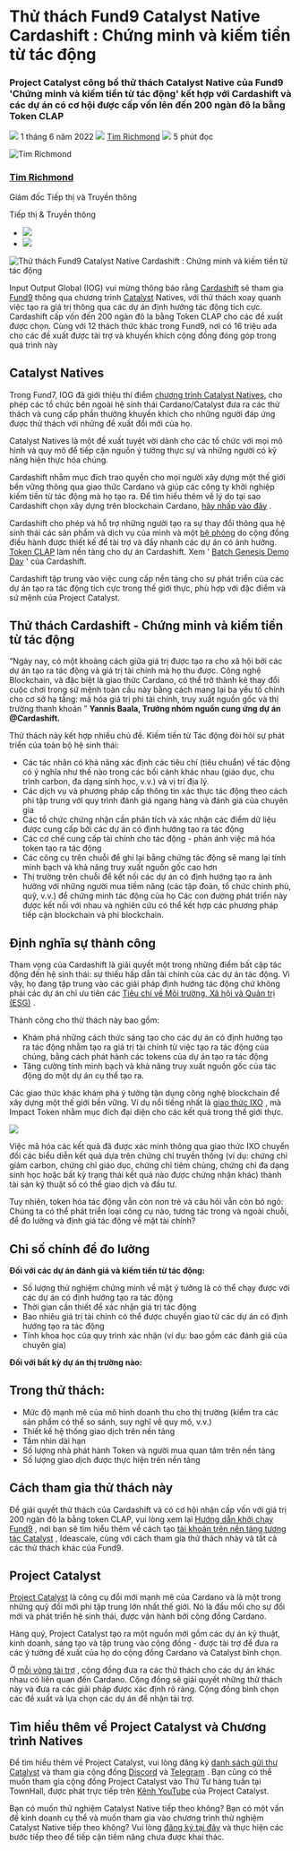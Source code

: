 # Thử thách Fund9 Catalyst Native Cardashift : Chứng minh và kiếm tiền từ tác động

### **Project Catalyst công bố thử thách Catalyst Native của Fund9 'Chứng minh và kiếm tiền từ tác động' kết hợp với Cardashift và các dự án có cơ hội được cấp vốn lên đến 200 ngàn đô la bằng Token CLAP**

![](img/2022-06-01-fund9-catalyst-natives-cardashift-challenge-demonstrating-and-monetizing-impact.002.png) 1 tháng 6 năm 2022 ![](img/2022-06-01-fund9-catalyst-natives-cardashift-challenge-demonstrating-and-monetizing-impact.002.png) [ Tim Richmond](/en/blog/authors/tim-richmond/page-1/) ![](img/2022-06-01-fund9-catalyst-natives-cardashift-challenge-demonstrating-and-monetizing-impact.003.png) 5 phút đọc

![Tim Richmond](img/2022-06-01-fund9-catalyst-natives-cardashift-challenge-demonstrating-and-monetizing-impact.004.png)[](/en/blog/authors/tim-richmond/page-1/)

### [**Tim Richmond**](/en/blog/authors/tim-richmond/page-1/)

Giám đốc Tiếp thị và Truyền thông

Tiếp thị &amp; Truyền thông

- ![](img/2022-06-01-fund9-catalyst-natives-cardashift-challenge-demonstrating-and-monetizing-impact.005.png)[](mailto:tim.richmond@iohk.io "E-mail")
- ![](img/2022-06-01-fund9-catalyst-natives-cardashift-challenge-demonstrating-and-monetizing-impact.006.png)[](https://www.linkedin.com/in/tim--richmond/ "LinkedIn")

![Thử thách Fund9 Catalyst Native Cardashift : Chứng minh và kiếm tiền từ tác động ](img/2022-06-01-fund9-catalyst-natives-cardashift-challenge-demonstrating-and-monetizing-impact.007.jpeg)

Input Output Global (IOG) vui mừng thông báo rằng [Cardashift](https://cardashift.com) sẽ tham gia [Fund9](https://bit.ly/Fund9-Launch-Guide) thông qua chương trình [Catalyst](https://iohk.io/en/blog/posts/2021/11/10/introducing-catalyst-natives-how-any-business-can-leverage-the-cardano-innovation-engine) Natives, với thử thách xoay quanh việc tạo ra giá trị thông qua các dự án định hướng tác động tích cực. Cardashift cấp vốn đến 200 ngàn đô la bằng Token CLAP cho các đề xuất được chọn. Cùng với 12 thách thức khác trong Fund9, nơi có 16 triệu ada cho các đề xuất được tài trợ và khuyến khích cộng đồng đóng góp trong quá trình này

## **Catalyst Natives**

Trong Fund7, IOG đã giới thiệu thí điểm [chương trình Catalyst Natives](https://iohk.io/en/blog/posts/2021/11/10/introducing-catalyst-natives-how-any-business-can-leverage-the-cardano-innovation-engine), cho phép các tổ chức bên ngoài hệ sinh thái Cardano/Catalyst đưa ra các thử thách và cung cấp phần thưởng khuyến khích cho những người đáp ứng được thử thách với những đề xuất đổi mới của họ.

Catalyst Natives là một đề xuất tuyệt vời dành cho các tổ chức với mọi mô hình và quy mô để tiếp cận nguồn ý tưởng thực sự và những người có kỹ năng hiện thực hóa chúng.

Cardashift nhằm mục đích trao quyền cho mọi người xây dựng một thế giới bền vững thông qua giao thức Cardano và giúp các công ty khởi nghiệp kiếm tiền từ tác động mà họ tạo ra. Để tìm hiểu thêm về lý do tại sao Cardashift chọn xây dựng trên blockchain Cardano, [hãy nhấp vào đây](https://cardashift.medium.com/the-3-reasons-why-we-choose-cardano-to-maximize-our-impact-28b2e914e894) .

Cardashift cho phép và hỗ trợ những người tạo ra sự thay đổi thông qua hệ sinh thái các sản phẩm và dịch vụ của mình và một [bệ phóng](https://cardashift.com/launchpad) do cộng đồng điều hành được thiết kế để tài trợ và đẩy nhanh các dự án có ảnh hưởng. [Token CLAP](https://cardashift.com/tokenomics) làm nền tảng cho dự án Cardashift. Xem ' [Batch Genesis Demo Day](https://youtu.be/nSt465KIT_I) ' của Cardashift.

Cardashift tập trung vào việc cung cấp nền tảng cho sự phát triển của các dự án tạo ra tác động tích cực trong thế giới thực, phù hợp với đặc điểm và sứ mệnh của Project Catalyst.

## **Thử thách Cardashift - Chứng minh và kiếm tiền từ tác động**

“Ngày nay, có một khoảng cách giữa giá trị được tạo ra cho xã hội bởi các dự án tạo ra tác động và giá trị tài chính mà họ thu được. Công nghệ Blockchain, và đặc biệt là giao thức Cardano, có thể trở thành kẻ thay đổi cuộc chơi trong sứ mệnh toàn cầu này bằng cách mang lại ba yếu tố chính cho cơ sở hạ tầng: mã hóa giá trị phi tài chính, truy xuất nguồn gốc và thị trường thanh khoản ” **Yannis Baala, Trưởng nhóm nguồn cung ứng dự án @Cardashift.**

Thử thách này kết hợp nhiều chủ đề. Kiếm tiền từ Tác động đòi hỏi sự phát triển của toàn bộ hệ sinh thái:

- Các tác nhân có khả năng xác định các tiêu chí (tiêu chuẩn) về tác động có ý nghĩa như thế nào trong các bối cảnh khác nhau (giáo dục, chu trình carbon, đa dạng sinh học, v.v.) và vị trí địa lý.
- Các dịch vụ và phương pháp cấp thông tin xác thực tác động theo cách phi tập trung với quy trình đánh giá ngang hàng và đánh giá của chuyên gia
- Các tổ chức chứng nhận cần phân tích và xác nhận các điểm dữ liệu được cung cấp bởi các dự án có định hướng tạo ra tác động
- Các cơ chế cung cấp tài chính cho tác động - phản ánh việc  mã hóa token tạo ra tác động
- Các công cụ trên chuỗi để ghi lại bằng chứng tác động sẽ mang lại tính minh bạch và khả năng truy xuất nguồn gốc cao hơn
- Thị trường trên chuỗi để kết nối các dự án có định hướng tạo ra ảnh hưởng với những người mua tiềm năng (các tập đoàn, tổ chức chính phủ, quỹ, v.v.) để chứng minh tác động của họ Các con đường phát triển này được kết nối với nhau và nghiên cứu có thể kết hợp các phương pháp tiếp cận blockchain và phi blockchain.

## **Định nghĩa sự thành công**

Tham vọng của Cardashift là giải quyết một trong những điểm bất cập tác động đến hệ sinh thái: sự thiếu hấp dẫn tài chính của các dự án tác động. Vì vậy, họ đang tập trung vào các giải pháp định hướng tác động chứ không phải các dự án chỉ ưu tiên các [Tiêu chí về Môi trường, Xã hội và Quản trị (ESG)](https://www.investopedia.com/terms/e/environmental-social-and-governance-esg-criteria.asp#:~:text=Environmental%2C%20social%2C%20and%20governance%20(ESG)%20criteria%20are%20a,addressing%20climate%20change%2C%20for%20example.) .

Thành công cho thử thách này bao gồm:

- Khám phá những cách thức sáng tạo cho các dự án có định hướng tạo ra tác động nhằm tạo ra giá trị tài chính từ việc tạo ra tác động của chúng, bằng cách phát hành các tokens của dự án tạo ra tác động
- Tăng cường tính minh bạch và khả năng truy xuất nguồn gốc của tác động do một dự án cụ thể tạo ra.

Các giao thức khác khám phá ý tưởng tận dụng công nghệ blockchain để xây dựng một thế giới bền vững. Ví dụ nổi tiếng nhất là [giao thức IXO](https://www.ixo.world/protocols) , mà Impact Token nhằm mục đích đại diện cho các kết quả trong thế giới thực.

![](img/2022-06-01-fund9-catalyst-natives-cardashift-challenge-demonstrating-and-monetizing-impact.008.png)

Việc mã hóa các kết quả đã được xác minh thông qua giao thức IXO chuyển đổi các biểu diễn kết quả dựa trên chứng chỉ truyền thống (ví dụ: chứng chỉ giảm carbon, chứng chỉ giáo dục, chứng chỉ tiêm chủng, chứng chỉ đa dạng sinh học hoặc bất kỳ trạng thái kết quả nào được chứng nhận khác) thành tài sản kỹ thuật số có thể giao dịch và đầu tư.

Tuy nhiên, token hóa tác động vẫn còn non trẻ và câu hỏi vẫn còn bỏ ngỏ: Chúng ta có thể phát triển loại công cụ nào, tương tác trong và ngoài chuỗi, để đo lường và định giá tác động về mặt tài chính?

## **Chỉ số chính để đo lường**

**Đối với các dự án đánh giá và kiếm tiền từ tác động:**

- Số lượng thử nghiệm chứng minh về mặt ý tưởng là có thể chạy được với các dự án có định hướng tạo ra tác động
- Thời gian cần thiết để xác nhận giá trị tác động
- Bao nhiêu giá trị tài chính có thể được chuyển giao từ các dự án có định hướng tạo ra tác động
- Tính khoa học của quy trình xác nhận (ví dụ: bao gồm các đánh giá của chuyên gia)

**Đối với bất kỳ dự án thị trường nào:**

## **Trong thử thách:**

- Mức độ mạnh mẽ của mô hình doanh thu cho thị trường (kiểm tra các sản phẩm có thể so sánh, suy nghĩ về quy mô, v.v.)
- Thiết kế hệ thống giao dịch trên nền tảng
- Tầm nhìn dài hạn
- Số lượng nhà phát hành Token và người mua quan tâm trên nền tảng
- Số lượng giao dịch được thực hiện trên nền tảng

## **Cách tham gia thử thách này**

Để giải quyết thử thách của Cardashift và có cơ hội nhận cấp vốn với giá trị 200 ngàn đô la bằng token CLAP, vui lòng xem lại [Hướng dẫn khởi chạy Fund9](https://bit.ly/Fund9-Launch-Guide) , nơi bạn sẽ tìm hiểu thêm về cách tạo [tài khoản trên nền tảng tương tác Catalyst](https://cardano.ideascale.com/) , Ideascale, cùng với cách tham gia thử thách nhày và tất cả các thử thách khác của Fund9.

## **Project Catalyst**

[Project Catalyst](https://iohk.io/en/blog/posts/2021/02/12/our-million-dollar-baby-project-catalyst) là công cụ đổi mới mạnh mẽ của Cardano và là một trong những quỹ đổi mới phi tập trung lớn nhất thế giới. Nó là đầu mối cho sự đổi mới và phát triển hệ sinh thái, được vận hành bởi cộng đồng Cardano.

Hàng quý, Project Catalyst tạo ra một nguồn mới gồm các dự án kỹ thuật, kinh doanh, sáng tạo và tập trung vào cộng đồng - được tài trợ để đưa ra các ý tưởng đề xuất của họ do cộng đồng Cardano và Catalyst bình chọn.

Ở [mỗi vòng tài trợ](https://docs.google.com/spreadsheets/d/1bfnWFa94Y7Zj0G7dtpo9W1nAYGovJbswipxiHT4UE3g/edit#gid=938310766) , cộng đồng đưa ra các thử thách cho các dự án khác nhau có liên quan đến Cardano. Cộng đồng sẽ giải quyết những thử thách này và đưa ra các giải pháp được xác định rõ ràng. Cộng đồng bình chọn các đề xuất và lựa chọn các dự án để nhận tài trợ.

## **Tìm hiểu thêm về Project Catalyst và Chương trình Natives**

Để tìm hiểu thêm về Project Catalyst, vui lòng đăng ký [danh sách gửi thư Catalyst](https://bit.ly/3dSZJvx) và tham gia cộng đồng [Discord](https://discord.gg/2RnUtK8) và [Telegram](https://t.me/cardanocatalyst) . Bạn cũng có thể muốn tham gia cộng đồng Project Catalyst vào Thứ Tư hàng tuần tại TownHall, được phát trực tiếp trên [Kênh YouTube](https://www.youtube.com/playlist?list=PLnPTB0CuBOByRhpTUdALq4J89m_h7QqLk) của Project Catalyst.

Bạn có muốn thử nghiệm Catalyst Native tiếp theo không? Bạn có một vấn đề kinh doanh cụ thể và muốn tham gia vào chương trình thử nghiệm Catalyst Native tiếp theo không? Vui lòng [đăng ký tại đây](https://forms.gle/BA8LmtrAWWmHHcY59) và thực hiện các bước tiếp theo để tiếp cận tiềm năng chưa được khai thác.
